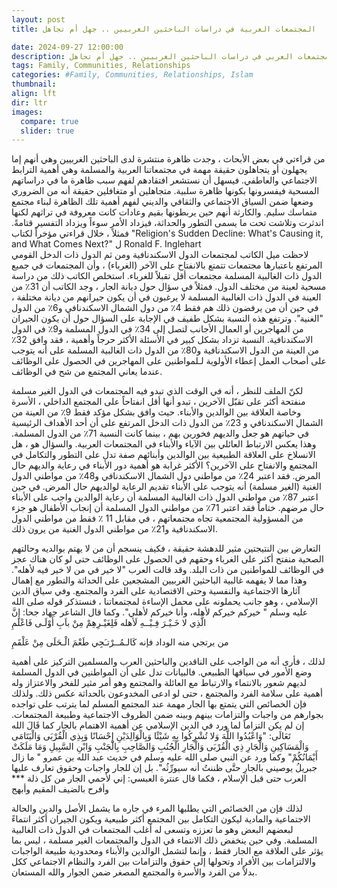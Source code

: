```yaml
---
layout: post
title: المجتمعات العربية في دراسات الباحثين الغربيين .. جهل أم تجاهل

date: 2024-09-27 12:00:00
description: المجتمعات العربي في دراسات الباحثين الغربيين .. جهل أم تجاهل
tags: Family, Communities, Relationships
categories: #Family, Communities, Relationships, Islam
thumbnail:
align: lft
dir: ltr
images:
  compare: true
  slider: true
---
```


من قراءتي في بعض الأبحاث ، وجدت ظاهرة منتشرة لدى الباحثين الغربيين وهي أنهم إما يجهلون أو يتجاهلون حقيقة مهمة في مجتمعاتنا العربية والمسلمة وهي أهمية الترابط الاجتماعي والعاطفي. فيسهل أن نستشعر افتقادهم لفهم سبب ظاهرة ما في دراساتهم المسحية فيفسرونها بكونها ظاهرة سلبية. متجاهلين أو متغافلين حقيقة أنه من الضروري وضعها ضمن السياق الاجتماعي والثقافي والديني لفهم أهمية تلك الظاهرة لبناء مجتمع متماسك سليم. والكارثة أنهم حين يربطونها بقيم وعادات كانت معروفة في تراثهم لكنها اندثرت وتلاشت تحت ما يسمى التطور والحداثة، فيزداد الأمر سوءاً ويزداد التفسير قتامةً.
فمثلاً ، خلال قراءتي مؤخراً لكتاب "Religion's Sudden Decline: What's Causing it, and What Comes Next?" ل Ronald F. Inglehart  
لاحظت ميل الكاتب لمجتمعات الدول الاسكندنافية ومن ثم الدول ذات الدخل القومي المرتفع باعتبارها مجتمعات تتمتع بالانفتاح على الآخر (الغرباء) ، وأن المجتمعات في جميع الدول ذات الغالبية المسلمة مجتمعات أقل تقبلاً للغرباء.
استخلص الكاتب ذلك من دراسة مسحية لعينة من مختلف الدول. فمثلاً في سؤال حول ديانة الجار ، وجد الكاتب أن 31٪ من العينة في الدول ذات الغالبية المسلمة لا يرغبون في أن يكون جيرانهم من ديانة مختلفة ، في حين أن من يرفضون ذلك هم فقط 4٪ من دول الشمال الاسكندنافي و6٪ من الدول "الغنية".
وترتفع هذه النسبة بشكل طفيف في الإجابة على السؤال حول أن يكون الجيران من المهاجرين أو العمال الأجانب لتصل إلى 34٪ في الدول المسلمة و9٪ في الدول الاسكندنافية.
النسبة تزداد بشكل كبير في الأسئلة الأكثر حرجاً وأهمية ، فقد وافق 32٪ من العينة من الدول الاسكندنافية و80٪ من الدول ذات الغالبية المسلمة على أنه يتوجب على أصحاب العمل إعطاء الأولوية لـلمواطنين على المهاجرين في الحصول على الوظائف عندما يعاني المجتمع من شح في الوظائف.

لكنّ الملف للنظر ، أنه في الوقت الذي تبدو فيه المجتمعات في الدول الغير مسلمة منفتحة أكثر على تقبّل الآخرين ، تبدو أنها أقل انفتاحاً على المجتمع الداخلي ، الأسرة وخاصة العلاقة بين الوالدين والأبناء. حيث وافق بشكل مؤكد فقط 9٪ من العينة من الشمال الاسكندنافي و 23٪ من الدول ذات الدخل المرتفع على أن أحد الأهداف الرئيسية في حياتهم هو جعل والديهم فخورين بهم ، بينما كانت النسبة 71٪ من الدول المسلمة. وهذا يعكس الارتباط العائلي بين الآباء والأبناء في المجتمعات العربية. والسؤال هو ، هل الانسلاخ على العلاقة الطبيعية بين الوالدين وأبنائهم صفة تدل على التطور والتكامل في المجتمع والانفتاح على الآخرين؟
الأكثر غرابة هو أهمية دور الأبناء في رعاية والديهم حال المرض. فقد اعتبر 24٪ من مواطني دول الشمال الاسكندنافي و48٪ من مواطني الدول الغنية (الغير مسلمة) أنه يتوجب على الأبناء تقديم الرعاية لوالديهم حال المرض. في حين اعتبر 87٪ من مواطني الدول ذات الغالبية المسلمة أن رعاية الوالدين واجب على الأبناء حال مرضهم.
ختاماً فقد اعتبر 71٪ من مواطني الدول المسلمة أن إنجاب الأطفال هو جزء من المسؤولية المجتمعية تجاه مجتمعاتهم ، في مقابل 11 ٪ فقط من مواطني الدول الاسكندنافية و21٪ من مواطني الدول الغنية من يرون ذلك.

التعارض بين النتيجتين مثير للدهشة حقيقة ، فكيف ينسجم أن من لا يهتم بوالديه وحالتهم الصحية منفتح أكثر على الغرباء وحقهم في الحصول على الوظائف حتى لو كان هناك عجز في الوظائف للمواطنين من ذات البلد. وقد قالت العرب "لا خير في من لا خير فيه لأهله". وهذا مما لا يفهمه غالبية الباحثين الغربيين المشجعين على الحداثة والتطور مع إهمال آثارها الاجتماعية والنفسية وحتى الاقتصادية على الفرد والمجتمع. وفي سياق الدين الإسلامي ، وهو جانب يحملونه على محمل الإساءة لمجتمعاتنا ، فنستذكر قوله صلى الله عليه وسلم " خيركم خيركم لأهله، وأنا خيركم لأهلي". وكما قال الشاعر جهاد جحا:
إِنَّ الَّذِي لا خَـيْـرَ فِـيْــهِ لَأهله
فَلِغَيْـرِهِمْ مِنْ باَبِ أَوْلَـى فَاعْلَمِ

من يرتجي منه الوداد فإنه
كَالـمُــرْتـَجِي طَعْمَ الْـحَلَى مِنْ عَلْقَمِ

لذلك ، فأرى أنه من الواجب على الناقدين والباحثين العرب والمسلمين التركيز على أهمية وضع الأمور في سياقها الطبيعي. فالبيانات تدل على أن المواطنين في الدول المسلمة لديهم شعور بالانتماء والارتباط مع العائلة والمجتمع وهو أمر مثير للفخر والاعتزاز وله أهمية على سلامة الفرد والمجتمع ، حتى لو ادعى المخدوعون بالحداثة عكس ذلك. ولذلك فإن الخصائص التي يتمتع بها الجار مهمة عند المجتمع المسلم لما يترتب على تواجده بجوارهم من واجبات والتزامات بينهم وبينه ضمن الظروف الاجتماعية وطبيعة المجتمعات. إن لم يكن التزاماً لما ورد في الدين الإسلامي عن أهمية الاهتمام بالجار كما قَالَ الله تَعَالَى: "وَاعْبُدُوا اللَّهَ وَلا تُشْرِكُوا بِهِ شَيْئًا وَبِالْوَالِدَيْنِ إِحْسَانًا وَبِذِي الْقُرْبَى وَالْيَتَامَى وَالْمَسَاكِينِ وَالْجَارِ ذِي الْقُرْبَى وَالْجَارِ الْجُنُبِ وَالصَّاحِبِ بِالْجَنْبِ وَابْنِ السَّبِيلِ وَمَا مَلَكَتْ أَيْمَانُكُمْ" وكما ورد عن النبي صلى الله عليه وسلم في حديث عبد الله بن عمرو " ما زال جبريلُ يوصيني بالجارِ حتَّى ظننتُ أنه سيورِّثُه". بل إن للجار واجبات وحقوق تعارف عليها العرب حتى قبل الإسلام ، فكما قال عنترة العبسي:
إني لأحمي الجار من كل ذلة \*\*\* وأفرح بالضيف المقيم وأبهج

لذلك فإن من الخصائص التي يطلبها المرء في جاره ما يشمل الأصل والدين والحالة الاجتماعية والمادية ليكون التكامل بين المجتمع أكثر طبيعية ويكون الجيران أكثر انتماءً لبعضهم البعض وهو ما تعززه وتسعى له أغلب المجتمعات في الدول ذات الغالبية المسلمة. وفي حين ينخفض ذلك الانتماء في الدول والمجتمعات الغير مسلمة ، ليس بما يؤثر على العلاقة مع الجار فقط ، وإنما لتشمل الوالدين والأبناء ومحدودية طبيعة الواجبات والالتزامات بين الأفراد وتحولها إلى حقوق والتزامات بين الفرد والنظام الاجتماعي ككل بدلاً من الفرد والأسرة والمجتمع المصغر ضمن الجوار والله المستعان.
